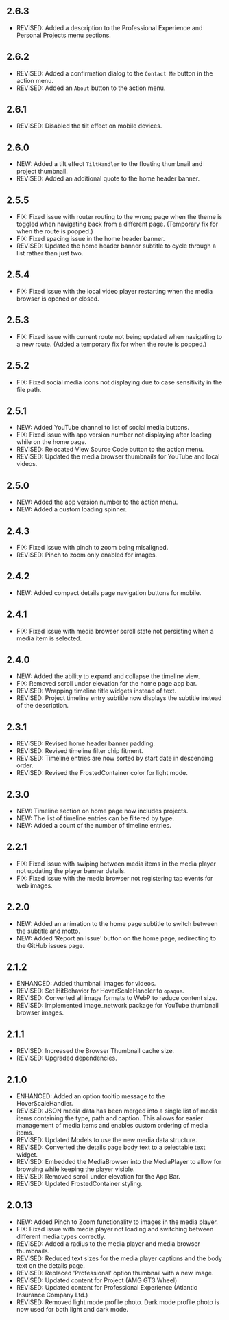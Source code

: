 ## 2.6.3

- REVISED: Added a description to the Professional Experience and Personal Projects menu sections.

## 2.6.2

- REVISED: Added a confirmation dialog to the `Contact Me` button in the action menu.
- REVISED: Added an `About` button to the action menu.

## 2.6.1

- REVISED: Disabled the tilt effect on mobile devices.

## 2.6.0

- NEW: Added a tilt effect `TiltHandler` to the floating thumbnail and project thumbnail.
- REVISED: Added an additional quote to the home header banner.

## 2.5.5

- FIX: Fixed issue with router routing to the wrong page when the theme is toggled when navigating back from a different page. (Temporary fix for when the route is popped.)
- FIX: Fixed spacing issue in the home header banner.
- REVISED: Updated the home header banner subtitle to cycle through a list rather than just two.

## 2.5.4

- FIX: Fixed issue with the local video player restarting when the media browser is opened or closed.

## 2.5.3

- FIX: Fixed issue with current route not being updated when navigating to a new route. (Added a temporary fix for when the route is popped.)

## 2.5.2

- FIX: Fixed social media icons not displaying due to case sensitivity in the file path.

## 2.5.1

- NEW: Added YouTube channel to list of social media buttons.
- FIX: Fixed issue with app version number not displaying after loading while on the home page.
- REVISED: Relocated View Source Code button to the action menu.
- REVISED: Updated the media browser thumbnails for YouTube and local videos.

## 2.5.0

- NEW: Added the app version number to the action menu.
- NEW: Added a custom loading spinner.

## 2.4.3

- FIX: Fixed issue with pinch to zoom being misaligned.
- REVISED: Pinch to zoom only enabled for images.

## 2.4.2

- NEW: Added compact details page navigation buttons for mobile.

## 2.4.1

- FIX: Fixed issue with media browser scroll state not persisting when a media item is selected.

## 2.4.0

- NEW: Added the ability to expand and collapse the timeline view.
- FIX: Removed scroll under elevation for the home page app bar.
- REVISED: Wrapping timeline title widgets instead of text.
- REVISED: Project timeline entry subtitle now displays the subtitle instead of the description.

## 2.3.1

- REVISED: Revised home header banner padding.
- REVISED: Revised timeline filter chip fitment.
- REVISED: Timeline entries are now sorted by start date in descending order.
- REVISED: Revised the FrostedContainer color for light mode.

## 2.3.0

- NEW: Timeline section on home page now includes projects.
- NEW: The list of timeline entries can be filtered by type.
- NEW: Added a count of the number of timeline entries.

## 2.2.1

- FIX: Fixed issue with swiping between media items in the media player not updating the player banner details.
- FIX: Fixed issue with the media browser not registering tap events for web images.

## 2.2.0

- NEW: Added an animation to the home page subtitle to switch between the subtitle and motto.
- NEW: Added 'Report an Issue' button on the home page, redirecting to the GitHub issues page.

## 2.1.2

- ENHANCED: Added thumbnail images for videos.
- REVISED: Set HitBehavior for HoverScaleHandler to `opaque`.
- REVISED: Converted all image formats to WebP to reduce content size.
- REVISED: Implemented image_network package for YouTube thumbnail browser images.

## 2.1.1

- REVISED: Increased the Browser Thumbnail cache size.
- REVISED: Upgraded dependencies.

## 2.1.0

- ENHANCED: Added an option tooltip message to the HoverScaleHandler.
- REVISED: JSON media data has been merged into a single list of media items containing the type, path and caption. This allows for easier management of media items and enables custom ordering of media items.
- REVISED: Updated Models to use the new media data structure.
- REVISED: Converted the details page body text to a selectable text widget.
- REVISED: Embedded the MediaBrowser into the MediaPlayer to allow for browsing while keeping the player visible.
- REVISED: Removed scroll under elevation for the App Bar.
- REVISED: Updated FrostedContainer styling.

## 2.0.13

- NEW: Added Pinch to Zoom functionality to images in the media player.
- FIX: Fixed issue with media player not loading and switching between different media types correctly.
- REVISED: Added a radius to the media player and media browser thumbnails.
- REVISED: Reduced text sizes for the media player captions and the body text on the details page.
- REVISED: Replaced 'Professional' option thumbnail with a new image.
- REVISED: Updated content for Project (AMG GT3 Wheel)
- REVISED: Updated content for Professional Experience (Atlantic Insurance Company Ltd.)
- REVISED: Removed light mode profile photo. Dark mode profile photo is now used for both light and dark mode.
